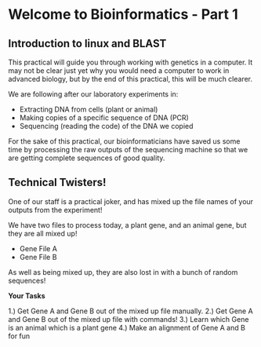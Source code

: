 # Welcome to Bioinformatics - Part 1 
## Introduction to linux and BLAST

This practical will guide you through working with genetics in a computer. It may not be clear just yet why you would need a computer to work in advanced biology, but by the end of this practical, this will be much clearer.

We are following after our laboratory experiments in:

- Extracting DNA from cells (plant or animal)
- Making copies of a specific sequence of DNA (PCR)
- Sequencing (reading the code) of the DNA we copied

For the sake of this practical, our bioinformaticians have saved us some time by processing the raw outputs of the sequencing machine so that we are getting complete sequences of good quality. 

## Technical Twisters! 

One of our staff is a practical joker, and has mixed up the file names of your outputs from the experiment! 

We have two files to process today, a plant gene, and an animal gene, but they are all mixed up! 

- Gene File A
- Gene File B

As well as being mixed up, they are also lost in with a bunch of random sequences!

**Your Tasks**

1.) Get Gene A and Gene B out of the mixed up file manually. 
2.) Get Gene A and Gene B out of the mixed up file with commands! 
3.) Learn which Gene is an animal which is a plant gene
4.) Make an alignment of Gene A and B for fun
